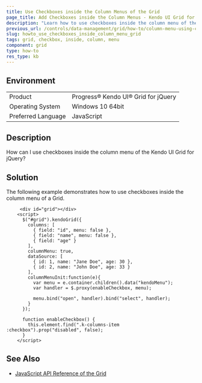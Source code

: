 ```yaml
---
title: Use Checkboxes inside the Column Menus of the Grid
page_title: Add Checkboxes inside the Column Menus - Kendo UI Grid for jQuery
description: "Learn how to use checkboxes inside the column menu of the Kendo UI Grid for jQuery."
previous_url: /controls/data-management/grid/how-to/column-menu-using-checkboxes, /controls/data-management/grid/how-to/various/column-menu-using-checkboxes
slug: howto_use_checkboxes_inside_column_menu_grid
tags: grid, checkbox, inside, column, menu
component: grid
type: how-to
res_type: kb
---
```


## Environment
<table>
 <tr>
  <td>Product</td>
  <td>Progress® Kendo UI® Grid for jQuery</td>
 </tr>
 <tr>
  <td>Operating System</td>
  <td>Windows 10 64bit</td>
 </tr>
 <tr>
  <td>Preferred Language</td>
  <td>JavaScript</td>
 </tr>
</table>

## Description

How can I use checkboxes inside the column menu of the Kendo UI Grid for jQuery?

## Solution

The following example demonstrates how to use checkboxes inside the column menu of a Grid.

```dojo
     <div id="grid"></div>
    <script>
      $("#grid").kendoGrid({
        columns: [
          { field: "id", menu: false },
          { field: "name", menu: false },
          { field: "age" }
        ],
        columnMenu: true,
        dataSource: [
          { id: 1, name: "Jane Doe", age: 30 },
          { id: 2, name: "John Doe", age: 33 }
        ],
        columnMenuInit:function(e){    
          var menu = e.container.children().data("kendoMenu");
          var handler = $.proxy(enableCheckbox, menu);

          menu.bind("open", handler).bind("select", handler);    
        }
      });

      function enableCheckbox() {
        this.element.find(".k-columns-item :checkbox").prop("disabled", false);
      }
    </script>
```

## See Also

* [JavaScript API Reference of the Grid](/api/javascript/ui/grid)
